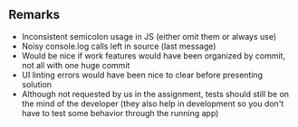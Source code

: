 ## Remarks

* Inconsistent semicolon usage in JS (either omit them or always use)
* Noisy console.log calls left in source (last message)
* Would be nice if work features would have been organized by commit, not all with one huge commit
* UI linting errors would have been nice to clear before presenting solution
* Although not requested by us in the assignment, tests should still be on the mind of the developer
(they also help in development so you don't have to test some behavior through the running app)